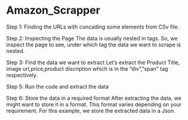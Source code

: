 # Amazon_Scrapper


Step 1: Finding the URLs with concading some elements from CSv file.

Step 2: Inspecting the Page
The data is usually nested in tags. So, we inspect the page to see, under which tag the data we want to scrape is nested.


Step 3: Find the data we want to extract
Let’s extract the Product Title, image url,price,product discription  which is in the “div”,"span" tag respectively.

Step 5: Run the code and extract the data

Step 6: Store the data in a required format
After extracting the data, we might want to store it in a format. This format varies depending on your requirement. For this example, we  store the extracted data in a Json.
